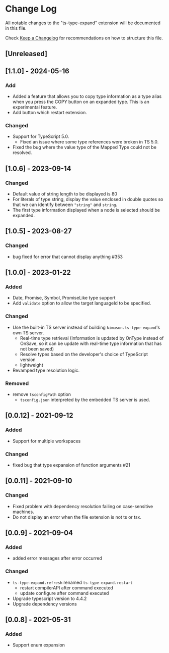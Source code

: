 # Change Log

All notable changes to the "ts-type-expand" extension will be documented in this file.

Check [Keep a Changelog](http://keepachangelog.com/) for recommendations on how to structure this file.

## [Unreleased]

## [1.1.0] - 2024-05-16

### Add

- Added a feature that allows you to copy type information as a type alias when you press the COPY button on an expanded type. This is an experimental feature.
- Add button which restart extension.

### Changed

- Support for TypeScript 5.0.
  - Fixed an issue where some type references were broken in TS 5.0.
- Fixed the bug where the value type of the Mapped Type could not be resolved.

## [1.0.6] - 2023-09-14

### Changed

- Default value of string length to be displayed is 80
- For literals of type string, display the value enclosed in double quotes so that we can identify between `"string"` and `string`.
- The first type information displayed when a node is selected should be expanded.

## [1.0.5] - 2023-08-27

### Changed

- bug fixed for error that cannot display anything #353

## [1.0.0] - 2023-01-22

### Added

- Date, Promise, Symbol, PromiseLike type support
- Add `validate` option to allow the target languageId to be specified.

### Changed

- Use the built-in TS server instead of building `kimuson.ts-type-expand`'s own TS server.
  - Real-time type retrieval (Information is updated by OnType instead of OnSave, so it can be update with real-time type information that has not been saved)
  - Resolve types based on the developer's choice of TypeScript version
  - lightweight
- Revamped type resolution logic.

### Removed

- remove `tsconfigPath` option
  - `tsconfig.json` interpreted by the embedded TS server is used.

## [0.0.12] - 2021-09-12

### Added

- Support for multiple workspaces

### Changed

- fixed bug that type expansion of function arguments #21

## [0.0.11] - 2021-09-10

### Changed

- Fixed problem with dependency resolution failing on case-sensitive machines.
- Do not display an error when the file extension is not ts or tsx.

## [0.0.9] - 2021-09-04

### Added

- added error messages after error occurred

### Changed

- `ts-type-expand.refresh` renamed `ts-type-expand.restart`
  - restart compilerAPI after command executed
  - update configure after command executed
- Upgrade typescript version to 4.4.2
- Upgrade dependency versions

## [0.0.8] - 2021-05-31

### Added

- Support enum expansion
